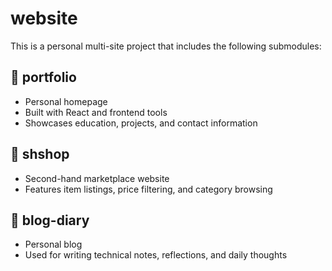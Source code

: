 # website

This is a personal multi-site project that includes the following submodules:

## 📁 portfolio

- Personal homepage
- Built with React and frontend tools
- Showcases education, projects, and contact information

## 📁 shshop

- Second-hand marketplace website
- Features item listings, price filtering, and category browsing

## 📁 blog-diary

- Personal blog
- Used for writing technical notes, reflections, and daily thoughts
